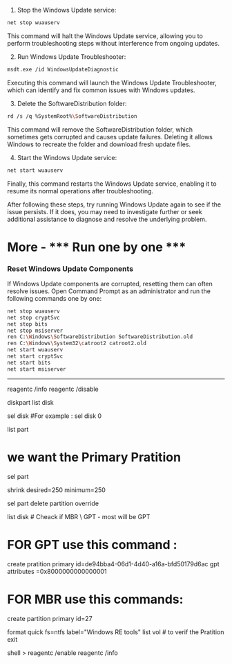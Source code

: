 1. Stop the Windows Update service:
```bash
net stop wuauserv
```
This command will halt the Windows Update service, allowing you to perform troubleshooting steps without interference from ongoing updates.

2. Run Windows Update Troubleshooter:
```bash
msdt.exe /id WindowsUpdateDiagnostic
```
Executing this command will launch the Windows Update Troubleshooter, which can identify and fix common issues with Windows updates.

3. Delete the SoftwareDistribution folder:
```bash
rd /s /q %SystemRoot%\SoftwareDistribution
```
This command will remove the SoftwareDistribution folder, which sometimes gets corrupted and causes update failures. Deleting it allows Windows to recreate the folder and download fresh update files.

4. Start the Windows Update service:
```bash
net start wuauserv
```
Finally, this command restarts the Windows Update service, enabling it to resume its normal operations after troubleshooting.

After following these steps, try running Windows Update again to see if the issue persists. If it does, you may need to investigate further or seek additional assistance to diagnose and resolve the underlying problem.


# More - *** Run one by one ***
### Reset Windows Update Components
If Windows Update components are corrupted, resetting them can often resolve issues. Open Command Prompt as an administrator and run the following commands one by one:
```bash
net stop wuauserv
net stop cryptSvc
net stop bits
net stop msiserver
ren C:\Windows\SoftwareDistribution SoftwareDistribution.old
ren C:\Windows\System32\catroot2 catroot2.old
net start wuauserv
net start cryptSvc
net start bits
net start msiserver
```

---
reagentc /info
reagentc /disable

diskpart
list disk

sel disk <Windows RE location harddisk NUMBER>
#For example : sel disk 0

list part 
# we want the Primary Pratition

sel part <Primary Pratition NUMBER>

shrink desired=250 minimum=250 

sel part <Recovery Pratition NUMBER>
delete partition override

list disk # Cheack if MBR \ GPT  - most will be GPT
# FOR GPT use this command :
create pratition primary id=de94bba4-06d1-4d40-a16a-bfd50179d6ac
gpt attributes =0x8000000000000001


# FOR MBR use this commands:
create partition primary id=27



format quick fs=ntfs label="Windows RE tools"
list vol # to verif the Pratition 
exit

shell >
reagentc /enable
reagentc /info

